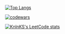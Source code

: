 
[![Top Langs](https://github-readme-stats.vercel.app/api/top-langs/?username=anuraghazra&layout=compact&theme=apprentice)](https://github.com/Stu88S/github-readme-stats)

[![codewars](https://www.codewars.com/users/Stu88S/badges/large)](https://www.codewars.com/users/Stu88S)

[![KnlnKS's LeetCode stats](https://leetcode-stats-six.vercel.app/api?username=Stu88S&theme=dark)](https://github.com/Stu88S/github-readme)




<!--
[![Telegram](https://s4.uupload.ir/files/telegram_q47u.png)](https://t.me/StubbS)
[![LinkedIn](https://s4.uupload.ir/files/linkedin_amwn.png)](https://www.linkedin.com/in/andreilarchenkov/)
[![willianrod's wakatime stats](https://github-readme-stats.vercel.app/api/wakatime?username=@Stu88S&theme=dark&width=50&layout=compact)](https://wakatime.com/@Stu88S)
-->
